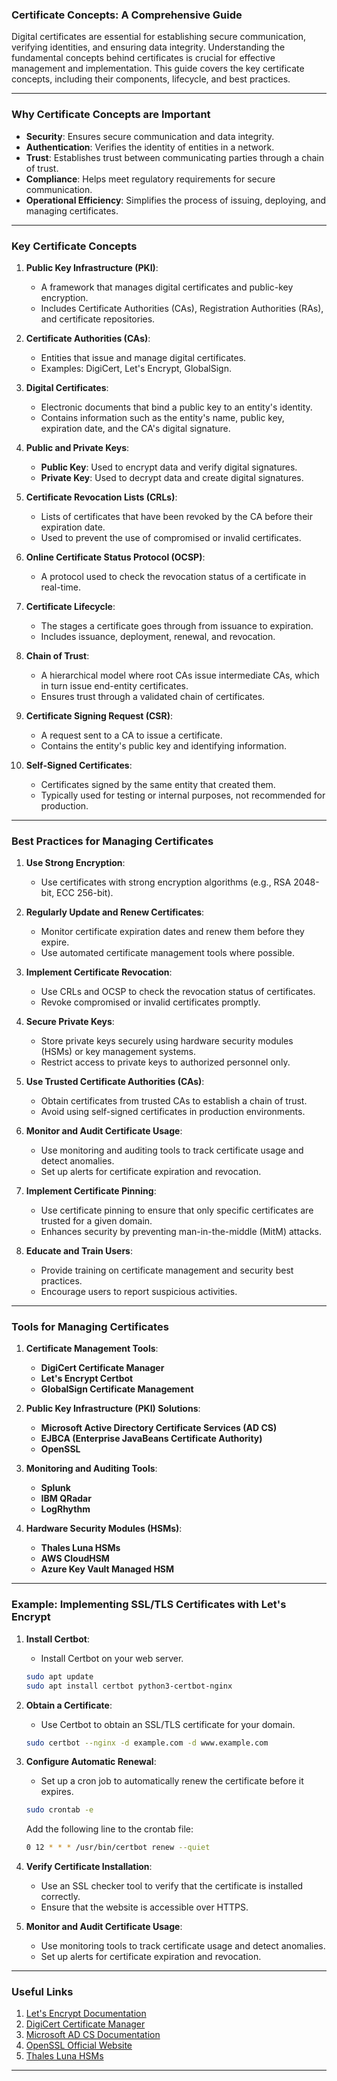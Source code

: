 ### Certificate Concepts: A Comprehensive Guide

Digital certificates are essential for establishing secure communication, verifying identities, and ensuring data integrity. Understanding the fundamental concepts behind certificates is crucial for effective management and implementation. This guide covers the key certificate concepts, including their components, lifecycle, and best practices.

---

### Why Certificate Concepts are Important

- **Security**: Ensures secure communication and data integrity.
- **Authentication**: Verifies the identity of entities in a network.
- **Trust**: Establishes trust between communicating parties through a chain of trust.
- **Compliance**: Helps meet regulatory requirements for secure communication.
- **Operational Efficiency**: Simplifies the process of issuing, deploying, and managing certificates.

---

### Key Certificate Concepts

1. **Public Key Infrastructure (PKI)**:
   - A framework that manages digital certificates and public-key encryption.
   - Includes Certificate Authorities (CAs), Registration Authorities (RAs), and certificate repositories.

2. **Certificate Authorities (CAs)**:
   - Entities that issue and manage digital certificates.
   - Examples: DigiCert, Let's Encrypt, GlobalSign.

3. **Digital Certificates**:
   - Electronic documents that bind a public key to an entity's identity.
   - Contains information such as the entity's name, public key, expiration date, and the CA's digital signature.

4. **Public and Private Keys**:
   - **Public Key**: Used to encrypt data and verify digital signatures.
   - **Private Key**: Used to decrypt data and create digital signatures.

5. **Certificate Revocation Lists (CRLs)**:
   - Lists of certificates that have been revoked by the CA before their expiration date.
   - Used to prevent the use of compromised or invalid certificates.

6. **Online Certificate Status Protocol (OCSP)**:
   - A protocol used to check the revocation status of a certificate in real-time.

7. **Certificate Lifecycle**:
   - The stages a certificate goes through from issuance to expiration.
   - Includes issuance, deployment, renewal, and revocation.

8. **Chain of Trust**:
   - A hierarchical model where root CAs issue intermediate CAs, which in turn issue end-entity certificates.
   - Ensures trust through a validated chain of certificates.

9. **Certificate Signing Request (CSR)**:
   - A request sent to a CA to issue a certificate.
   - Contains the entity's public key and identifying information.

10. **Self-Signed Certificates**:
    - Certificates signed by the same entity that created them.
    - Typically used for testing or internal purposes, not recommended for production.

---

### Best Practices for Managing Certificates

1. **Use Strong Encryption**:
   - Use certificates with strong encryption algorithms (e.g., RSA 2048-bit, ECC 256-bit).

2. **Regularly Update and Renew Certificates**:
   - Monitor certificate expiration dates and renew them before they expire.
   - Use automated certificate management tools where possible.

3. **Implement Certificate Revocation**:
   - Use CRLs and OCSP to check the revocation status of certificates.
   - Revoke compromised or invalid certificates promptly.

4. **Secure Private Keys**:
   - Store private keys securely using hardware security modules (HSMs) or key management systems.
   - Restrict access to private keys to authorized personnel only.

5. **Use Trusted Certificate Authorities (CAs)**:
   - Obtain certificates from trusted CAs to establish a chain of trust.
   - Avoid using self-signed certificates in production environments.

6. **Monitor and Audit Certificate Usage**:
   - Use monitoring and auditing tools to track certificate usage and detect anomalies.
   - Set up alerts for certificate expiration and revocation.

7. **Implement Certificate Pinning**:
   - Use certificate pinning to ensure that only specific certificates are trusted for a given domain.
   - Enhances security by preventing man-in-the-middle (MitM) attacks.

8. **Educate and Train Users**:
   - Provide training on certificate management and security best practices.
   - Encourage users to report suspicious activities.

---

### Tools for Managing Certificates

1. **Certificate Management Tools**:
   - **DigiCert Certificate Manager**
   - **Let's Encrypt Certbot**
   - **GlobalSign Certificate Management**

2. **Public Key Infrastructure (PKI) Solutions**:
   - **Microsoft Active Directory Certificate Services (AD CS)**
   - **EJBCA (Enterprise JavaBeans Certificate Authority)**
   - **OpenSSL**

3. **Monitoring and Auditing Tools**:
   - **Splunk**
   - **IBM QRadar**
   - **LogRhythm**

4. **Hardware Security Modules (HSMs)**:
   - **Thales Luna HSMs**
   - **AWS CloudHSM**
   - **Azure Key Vault Managed HSM**

---

### Example: Implementing SSL/TLS Certificates with Let's Encrypt

1. **Install Certbot**:
   - Install Certbot on your web server.

   ```bash
   sudo apt update
   sudo apt install certbot python3-certbot-nginx
   ```

2. **Obtain a Certificate**:
   - Use Certbot to obtain an SSL/TLS certificate for your domain.

   ```bash
   sudo certbot --nginx -d example.com -d www.example.com
   ```

3. **Configure Automatic Renewal**:
   - Set up a cron job to automatically renew the certificate before it expires.

   ```bash
   sudo crontab -e
   ```

   Add the following line to the crontab file:

   ```bash
   0 12 * * * /usr/bin/certbot renew --quiet
   ```

4. **Verify Certificate Installation**:
   - Use an SSL checker tool to verify that the certificate is installed correctly.
   - Ensure that the website is accessible over HTTPS.

5. **Monitor and Audit Certificate Usage**:
   - Use monitoring tools to track certificate usage and detect anomalies.
   - Set up alerts for certificate expiration and revocation.

---

### Useful Links

1. [Let's Encrypt Documentation](https://letsencrypt.org/docs/)
2. [DigiCert Certificate Manager](https://www.digicert.com/certificate-manager)
3. [Microsoft AD CS Documentation](https://docs.microsoft.com/en-us/windows-server/identity/ad-cs/active-directory-certificate-services)
4. [OpenSSL Official Website](https://www.openssl.org/)
5. [Thales Luna HSMs](https://cpl.thalesgroup.com/encryption/hardware-security-modules)

---
